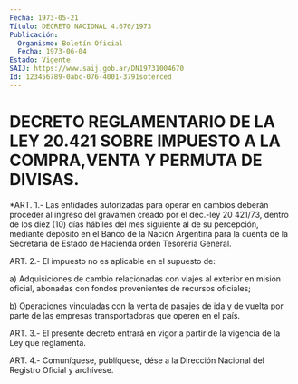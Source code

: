 ```yaml
---
Fecha: 1973-05-21
Título: DECRETO NACIONAL 4.670/1973
Publicación:
  Organismo: Boletín Oficial
  Fecha: 1973-06-04
Estado: Vigente
SAIJ: https://www.saij.gob.ar/DN19731004670
Id: 123456789-0abc-076-4001-3791soterced
---
```

# DECRETO REGLAMENTARIO DE LA LEY 20.421 SOBRE IMPUESTO A LA COMPRA,VENTA Y PERMUTA DE DIVISAS.

<a id="1"></a>
*ART.  1.-  Las  entidades  autorizadas para operar en cambios deberán proceder al ingreso del gravamen  creado por el dec.-ley 20 421/73, dentro de los diez (10) días hábiles  del  mes siguiente al de  su  percepción,  mediante  depósito  en  el Banco de la  Nación Argentina  para  la cuenta de la Secretaría de Estado  de  Hacienda orden Tesorería General.

<a id="2"></a>
ART.  2.-  El impuesto no es aplicable en el supuesto de:

a) Adquisiciones  de  cambio relacionadas con viajes al exterior en misión  oficial,  abonadas  con  fondos  provenientes  de  recursos oficiales;

b) Operaciones vinculadas  con  la  venta  de  pasajes  de ida y de vuelta por parte de las empresas transportadoras que operen  en  el país.

<a id="3"></a>
ART.  3.-  El presente decreto entrará en vigor a partir de la vigencia de la Ley que reglamenta.

<a id="4"></a>
ART. 4.- Comuníquese, publíquese, dése a la Dirección Nacional del Registro Oficial y archívese.